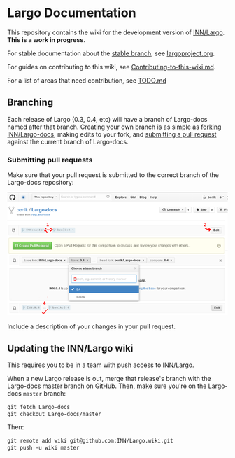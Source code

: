 # Largo Documentation

This repository contains the wiki for the development version of [INN/Largo](https://github.com/INN/Largo/tree/develop). **This is a work in progress**. 

For stable documentation about the [stable branch](https://github.com/INN/Largo/tree/master), see [largoproject.org](http://largoproject.org/).

For guides on contributing to this wiki, see [Contributing-to-this-wiki.md](Contributing-to-this-wiki.md).

For a list of areas that need contribution, see [TODO.md](TODO.md)

## Branching

Each release of Largo (0.3, 0.4, etc) will have a branch of Largo-docs named after that branch. Creating your own branch is as simple as <a href="https://github.com/INN/Largo-docs/fork" target="_blank">forking INN/Largo-docs</a>, making edits to your fork, and [submitting a pull request](https://help.github.com/articles/using-pull-requests) against the current branch of Largo-docs. 

### Submitting pull requests

Make sure that your pull request is submitted to the correct branch of the Largo-docs repository: 

![How to pull request](pull-request.png)

Include a description of your changes in your pull request. 

## Updating the INN/Largo wiki

This requires you to be in a team with push access to INN/Largo.

When a new Largo release is out, merge that release's branch with the Largo-docs master branch on GitHub. Then, make sure you're on the Largo-docs `master` branch:

	git fetch Largo-docs
	git checkout Largo-docs/master

Then:

    git remote add wiki git@github.com:INN/Largo.wiki.git
    git push -u wiki master

